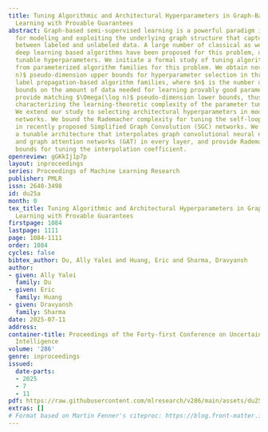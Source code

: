 ```yaml
---
title: Tuning Algorithmic and Architectural Hyperparameters in Graph-Based Semi-Supervised
  Learning with Provable Guarantees
abstract: Graph-based semi-supervised learning is a powerful paradigm in machine learning
  for modeling and exploiting the underlying graph structure that captures the relationship
  between labeled and unlabeled data. A large number of classical as well as modern
  deep learning based algorithms have been proposed for this problem, often having
  tunable hyperparameters. We initiate a formal study of tuning algorithm hyperparameters
  from parameterized algorithm families for this problem. We obtain novel $O(\log
  n)$ pseudo-dimension upper bounds for hyperparameter selection in three classical
  label propagation-based algorithm families, where $n$ is the number of nodes, implying
  bounds on the amount of data needed for learning provably good parameters. We further
  provide matching $\Omega(\log n)$ pseudo-dimension lower bounds, thus asymptotically
  characterizing the learning-theoretic complexity of the parameter tuning problem.
  We extend our study to selecting architectural hyperparameters in modern graph neural
  networks. We bound the Rademacher complexity for tuning the self-loop weighting
  in recently proposed Simplified Graph Convolution (SGC) networks. We further propose
  a tunable architecture that interpolates graph convolutional neural networks (GCN)
  and graph attention networks (GAT) in every layer, and provide Rademacher complexity
  bounds for tuning the interpolation coefficient.
openreview: gGKkIj1p7p
layout: inproceedings
series: Proceedings of Machine Learning Research
publisher: PMLR
issn: 2640-3498
id: du25a
month: 0
tex_title: Tuning Algorithmic and Architectural Hyperparameters in Graph-Based Semi-Supervised
  Learning with Provable Guarantees
firstpage: 1084
lastpage: 1111
page: 1084-1111
order: 1084
cycles: false
bibtex_author: Du, Ally Yalei and Huang, Eric and Sharma, Dravyansh
author:
- given: Ally Yalei
  family: Du
- given: Eric
  family: Huang
- given: Dravyansh
  family: Sharma
date: 2025-07-11
address:
container-title: Proceedings of the Forty-first Conference on Uncertainty in Artificial
  Intelligence
volume: '286'
genre: inproceedings
issued:
  date-parts:
  - 2025
  - 7
  - 11
pdf: https://raw.githubusercontent.com/mlresearch/v286/main/assets/du25a/du25a.pdf
extras: []
# Format based on Martin Fenner's citeproc: https://blog.front-matter.io/posts/citeproc-yaml-for-bibliographies/
---
```

